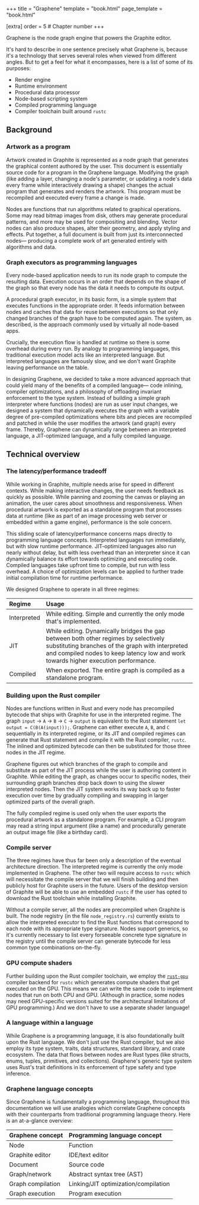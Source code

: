 +++
title = "Graphene"
template = "book.html"
page_template = "book.html"

[extra]
order = 5 # Chapter number
+++

Graphene is the node graph engine that powers the Graphite editor.

It's hard to describe in one sentence precisely what Graphene is, because it's a technology that serves several roles when viewed from different angles. But to get a feel for what it encompasses, here is a list of some of its purposes:

- Render engine
- Runtime environment
- Procedural data processor
- Node-based scripting system
- Compiled programming language
- Compiler toolchain built around `rustc`

## Background

### Artwork as a program

Artwork created in Graphite is represented as a node graph that generates the graphical content authored by the user. This document is essentially source code for a program in the Graphene language. Modifying the graph (like adding a layer, changing a node's parameter, or updating a node's data every frame while interactively drawing a shape) changes the actual program that generates and renders the artwork. This program must be recompiled and executed every frame a change is made.

Nodes are functions that run algorithms related to graphical operations. Some may read bitmap images from disk, others may generate procedural patterns, and more may be used for compositing and blending. Vector nodes can also produce shapes, alter their geometry, and apply styling and effects. Put together, a full document is built from just its interconnected nodes— producing a complete work of art generated entirely with algorithms and data.

### Graph executors as programming languages

Every node-based application needs to run its node graph to compute the resulting data. Execution occurs in an order that depends on the shape of the graph so that every node has the data it needs to compute its output.

A procedural graph executor, in its basic form, is a simple system that executes functions in the appropriate order. It feeds information between nodes and caches that data for reuse between executions so that only changed branches of the graph have to be computed again. The system, as described, is the approach commonly used by virtually all node-based apps.

Crucially, the execution flow is handled at runtime so there is some overhead during every run. By analogy to programming languages, this traditional execution model acts like an interpreted language. But interpreted languages are famously slow, and we don't want Graphite leaving performance on the table.

In designing Graphene, we decided to take a more advanced approach that could yield many of the benefits of a compiled language— code inlining, compiler optimizations, and a philosophy of offloading invariant enforcement to the type system. Instead of building a simple graph interpreter where functions (nodes) are run as user input changes, we designed a system that dynamically executes the graph with a variable degree of pre-compiled optimizations where bits and pieces are recompiled and patched in while the user modifies the artwork (and graph) every frame. Thereby, Graphene can dynamically range between an interpreted language, a JIT-optimized language, and a fully compiled language.

## Technical overview

### The latency/performance tradeoff

While working in Graphite, multiple needs arise for speed in different contexts. While making interactive changes, the user needs feedback as quickly as possible. While panning and zooming the canvas or playing an animation, the user cares about smoothness and responsiveness. When procedural artwork is exported as a standalone program that processes data at runtime (like as part of an image processing web server or embedded within a game engine), performance is the sole concern.

This sliding scale of latency/performance concerns maps directly to programming language concepts. Interpreted languages run immediately, but with slow runtime performance. JIT-optimized languages also run nearly without delay, but with less overhead than an interpreter since it can dynamically balance its effort towards optimizing and executing code. Compiled languages take upfront time to compile, but run with less overhead. A choice of optimization levels can be applied to further trade initial compilation time for runtime performance.

We designed Graphene to operate in all three regimes:

| Regime      | Usage                                                                 |
|:------------|:----------------------------------------------------------------------|
| Interpreted | While editing. Simple and currently the only mode that's implemented. |
| JIT         | While editing. Dynamically bridges the gap between both other regimes by selectively substituting branches of the graph with interpreted and compiled nodes to keep latency low and work towards higher execution performance. |
| Compiled    | When exported. The entire graph is compiled as a standalone program.  |

### Building upon the Rust compiler

Nodes are functions written in Rust and every node has precompiled bytecode that ships with Graphite for use in the interpreted regime. The graph `input` → `A` → `B` → `C` → `output` is equivalent to the Rust statement `let output = C(B(A(input)));`. Graphene can either execute `A`, `B`, and `C` sequentially in its interpreted regime, or its JIT and compiled regimes can generate that Rust statement and compile it with the Rust compiler, `rustc`. The inlined and optimized bytecode can then be substituted for those three nodes in the JIT regime.

Graphene figures out which branches of the graph to compile and substitute as part of the JIT process while the user is authoring content in Graphite. While editing the graph, as changes occur to specific nodes, their surrounding graph branches drop back down to using the slower interpreted nodes. Then the JIT system works its way back up to faster execution over time by gradually compiling and swapping in larger optimized parts of the overall graph.

The fully compiled regime is used only when the user exports the procedural artwork as a standalone program. For example, a CLI program may read a string input argument (like a name) and procedurally generate an output image file (like a birthday card).

### Compile server

The three regimes have thus far been only a description of the eventual architecture direction. The interpreted regime is currently the only mode implemented in Graphene. The other two will require access to `rustc` which will necessitate the compile server that we will finish building and then publicly host for Graphite users in the future. Users of the desktop version of Graphite will be able to use an embedded `rustc` if the user has opted to download the Rust toolchain while installing Graphite.

Without a compile server, all the nodes are precompiled when Graphite is built. The node registry (in the file `node_registry.rs`) currently exists to allow the interpreted executor to find the Rust functions that correspond to each node with its appropriate type signature. Nodes support generics, so it's currently necessary to list every forseeable concrete type signature in the registry until the compile server can generate bytecode for less common type combinations on-the-fly.

### GPU compute shaders

Further building upon the Rust compiler toolchain, we employ the [`rust-gpu`](https://github.com/EmbarkStudios/rust-gpu) compiler backend for `rustc` which generates compute shaders that get executed on the GPU. This means we can write the same code to implement nodes that run on both CPU and GPU. (Although in practice, some nodes may need GPU-specific versions suited for the architectural limitations of GPU programming.) And we don't have to use a separate shader language!

### A language within a language

While Graphene is a programming language, it is also foundationally built upon the Rust language. We don't just use the Rust compiler, but we also employ its type system, traits, data structures, standard library, and crate ecosystem. The data that flows between nodes are Rust types (like structs, enums, tuples, primitives, and collections). Graphene's generic type system uses Rust's trait definitions in its enforcement of type safety and type inference.

### Graphene language concepts

Since Graphene is fundamentally a programming language, throughout this documentation we will use analogies which correlate Graphene concepts with their counterparts from traditional programming language theory. Here is an at-a-glance overview:

| Graphene concept  | Programming language concept         |
|:------------------|:-------------------------------------|
| Node              | Function                             |
| Graphite editor   | IDE/text editor                      |
| Document          | Source code                          |
| Graph/network     | Abstract syntax tree (AST)           |
| Graph compilation | Linking/JIT optimization/compilation |
| Graph execution   | Program execution                    |

<!-- Our philosophy of building (bootstrapping) our own higher-level language features from the language itself -->
<!-- Call arguments, construction arguments, `.eval()`, recompiling when construction argument values are updated but not when call argument data changes -->
<!-- Extract/inject nodes and metaprogramming -->
<!-- Cache nodes and stable node IDs -->
<!-- Graph rewriting step (currently used only to remove Identity nodes),
	 at various points in the compilation process,
	 based on rules akin to an optimizing compiler -->
<!-- Borrow tree -->
<!-- Document nodes, proto nodes, and networks (must be: acyclic) -->
<!-- Lambdas -->
<!-- Graph compilation process -->
<!-- The compilation server -->
<!-- Code structure overview -->
<!-- Guide for implementing a node -->
<!-- The `Node` trait -->
<!-- Generics, type inference, type erasure, and the node registry -->
<!-- Monitor nodes -->
